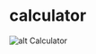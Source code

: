 # calculator 
![alt Calculator](hhttps://github.com/devtalhaouy/calculator/blob/main/calculator.png)

